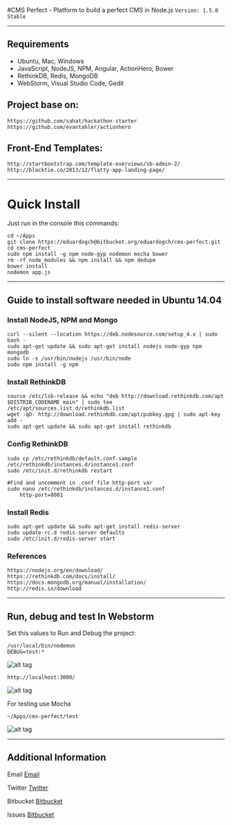#CMS Perfect - Platform to build a perfect CMS in Node.js
`Version: 1.5.0 Stable`

-----

## Requirements

* Ubuntu, Mac, Windows
* JavaScript, NodeJS, NPM, Angular, ActionHero, Bower
* RethinkDB, Redis, MongoDB
* WebStorm, Visual Studio Code, Gedit

## Project base on:

	https://github.com/sahat/hackathon-starter
	https://github.com/evantahler/actionhero

## Front-End Templates:

	http://startbootstrap.com/template-overviews/sb-admin-2/
	http://blacktie.co/2013/12/flatty-app-landing-page/

-----

# Quick Install
Just run in the console this commands:

	cd ~/Apps
	git clone https://eduardogch@bitbucket.org/eduardogch/cms-perfect.git
	cd cms-perfect
	sudo npm install -g npm node-gyp nodemon mocha bower
	rm -rf node_modules && npm install && npm dedupe
	bower install
	nodemon app.js

-----

## Guide to install software needed in Ubuntu 14.04

### Install NodeJS, NPM and Mongo
	curl --silent --location https://deb.nodesource.com/setup_4.x | sudo bash -
	sudo apt-get update && sudo apt-get install nodejs node-gyp npm mongodb
	sudo ln -s /usr/bin/nodejs /usr/bin/node
	sudo npm install -g npm

### Install RethinkDB
    source /etc/lsb-release && echo "deb http://download.rethinkdb.com/apt $DISTRIB_CODENAME main" | sudo tee /etc/apt/sources.list.d/rethinkdb.list
    wget -qO- http://download.rethinkdb.com/apt/pubkey.gpg | sudo apt-key add -
    sudo apt-get update && sudo apt-get install rethinkdb 
    
### Config RethinkDB
    sudo cp /etc/rethinkdb/default.conf.sample /etc/rethinkdb/instances.d/instance1.conf
    sudo /etc/init.d/rethinkdb restart
    
    #Find and uncomment in .conf file http-port var
    sudo nano /etc/rethinkdb/instances.d/instance1.conf
        http-port=8081

### Install Redis
    sudo apt-get update && sudo apt-get install redis-server 
    sudo update-rc.d redis-server defaults 
    sudo /etc/init.d/redis-server start

### References
    https://nodejs.org/en/download/
    https://rethinkdb.com/docs/install/
    https://docs.mongodb.org/manual/installation/
    http://redis.io/download

-----

## Run, debug and test In Webstorm

Set this values to Run and Debug the project:
	
	/usr/local/bin/nodemon
	DEBUG=test:*
	
![alt tag](http://i.imgur.com/KUBvW44.png)
	
	http://localhost:3000/
	
![alt tag](http://i.imgur.com/ciB0es1.png)


For testing use Mocha

	~/Apps/cms-perfect/test
	
![alt tag](http://i.imgur.com/JEcewFl.png)

-----

## Additional Information

Email [Email](mailto:eduardo.gch@gmail.com)

Twitter [Twitter](https://twitter.com/eduardochavira_)

Bitbucket [Bitbucket](https://bitbucket.org/eduardogch/cms-perfect)

Issues [Bitbucket](https://bitbucket.org/eduardogch/cms-perfect/issues)
